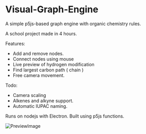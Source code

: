 # Visual-Graph-Engine
A simple p5js-based graph engine with organic chemistry rules.

A school project made in 4 hours.

Features:
- Add and remove nodes.
- Connect nodes using mouse
- Live preview of hydrogen modification
- Find largest carbon path ( chain )
- Free camera movement.


Todo:
- Camera scaling
- Alkenes and alkyne support.
- Automatic IUPAC naming.

Runs on nodejs with Electron.
Built using p5js functions.



![PreviewImage](https://i.imgur.com/XD0lT29.png)
